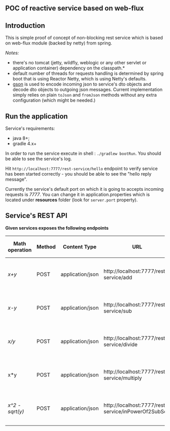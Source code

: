 POC of reactive service based on web-flux
-

Introduction
- 
This is simple proof of concept of non-blocking rest service which is based on web-flux module (backed by netty) from spring. 

*Notes:* 

- there's no tomcat (jetty, wildfly, weblogic or any other servlet or application container) dependency on the classpath.*
- default number of threads for requests handling is determined by spring boot that is using Reactor Netty, which is using Netty's defaults.
- [gson](https://github.com/google/gson) is used to encode incoming json to service's dto objects and decode dto objects to outgoing json messages. Current implementation simply relies on plain `toJson` and `fromJson` methods without any extra configuration (which might be needed.)    


Run the application
-
Service's requirements: 
- java 8+;
- gradle 4.x+

In order to run the service execute in shell : `./gradlew bootRun`. You should be able to see the service's log.

Hit `http://localhost:7777/rest-service/hello` endpoint to verify service has been started correctly - you should be able to see the "hello reply message".

Currently the service's default port on which it is going to accepts incoming requests is *7777*. You can change it in application.properties which is located under **resources** folder (look for `server.port` property).

Service's REST API
- 

**Given services exposes the following endpoints**
 
 Math operation     | Method        | Content Type      | URL                                                   | Request Body Example                         | Response Body Example  |
 | ----             | ------------- | -------------    | -----                                                 | :-----                                       |            ----        |
 | *x+y*            | POST          | application/json  |http://localhost:7777/rest-service/add                 |{ <br/> "x": "12",  <br/>"y": "1" <br/>}      |
 | *x-y*            | POST          | application/json  |http://localhost:7777/rest-service/sub                 |{ <br/> "x": "12",  <br/>"y": "1" <br/>}      |
 | *x/y*            | POST          | application/json  |http://localhost:7777/rest-service/divide              | { <br/> "x": "12",  <br/>"y": "1" <br/>}     |
 | x*y              | POST          | application/json  |http://localhost:7777/rest-service/multiply            | { <br/> "x": "12",  <br/>"y": "1" <br/>}     |
 | *x^2 - sqrt(y)*  | POST          | application/json  |http://localhost:7777/rest-service/inPowerOf2SubSqrt   | { <br/> "x": "12",  <br/>"y": "1" <br/>}     |

 
 
 
 